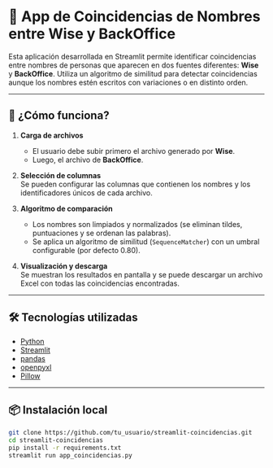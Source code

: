 # 🧠 App de Coincidencias de Nombres entre Wise y BackOffice

Esta aplicación desarrollada en Streamlit permite identificar coincidencias entre nombres de personas que aparecen en dos fuentes diferentes: **Wise** y **BackOffice**. Utiliza un algoritmo de similitud para detectar coincidencias aunque los nombres estén escritos con variaciones o en distinto orden.

---

## 🚀 ¿Cómo funciona?

1. **Carga de archivos**  
   - El usuario debe subir primero el archivo generado por **Wise**.
   - Luego, el archivo de **BackOffice**.
   
2. **Selección de columnas**  
   Se pueden configurar las columnas que contienen los nombres y los identificadores únicos de cada archivo.

3. **Algoritmo de comparación**  
   - Los nombres son limpiados y normalizados (se eliminan tildes, puntuaciones y se ordenan las palabras).
   - Se aplica un algoritmo de similitud (`SequenceMatcher`) con un umbral configurable (por defecto 0.80).

4. **Visualización y descarga**  
   Se muestran los resultados en pantalla y se puede descargar un archivo Excel con todas las coincidencias encontradas.

---

## 🛠 Tecnologías utilizadas

- [Python](https://www.python.org/)
- [Streamlit](https://streamlit.io/)
- [pandas](https://pandas.pydata.org/)
- [openpyxl](https://openpyxl.readthedocs.io/)
- [Pillow](https://pillow.readthedocs.io/)

---

## 📦 Instalación local

```bash
git clone https://github.com/tu_usuario/streamlit-coincidencias.git
cd streamlit-coincidencias
pip install -r requirements.txt
streamlit run app_coincidencias.py